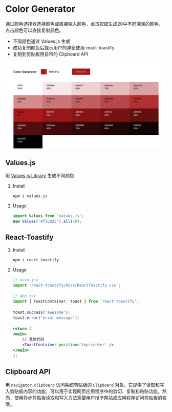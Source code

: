 # Color Generator

通过颜色选择器选择颜色或直接输入颜色，点击按钮生成20中不同深浅的颜色。点击颜色可以直接复制颜色。
- 不同颜色通过 Values.js 生成
- 成功复制颜色后提示用户的弹窗使用 react-toastify
- 复制到剪贴板用自带的 Clipboard API

![](public/screenshot.png)

## Values.js

用 [Values.js Library](https://github.com/noeldelgado/values.js/blob/master/README.md) 生成不同颜色

1. Install
    ```sh
    npm i values.js
    ```
2. Usage
    ```jsx
    import Values from 'values.js';
    new Values('#f15025').all(10);
    ```

## React-Toastify

1. Install
    ```sh
    npm i react-toastify
    ```
2. Usage
    ```jsx
    // main.jsx
    import 'react-toastify/dist/ReactToastify.css';

    // App.jsx
    import { ToastContainer, toast } from 'react-toastify';

    toast.success('awesome');
    toast.error('error message');

    return (
    <main>
        // 其他代码
        <ToastContainer position='top-center' />
    </main>
    );
    ```

## Clipboard API

用 `navigator.clipboard` 访问系统剪贴板的 `Clipboard` 对象。它提供了读取和写入剪贴板内容的功能，可以用于实现网页应用程序中的剪切、复制和粘贴功能。然而，使用异步剪贴板读取和写入方法需要用户授予网站或应用程序访问剪贴板的权限。